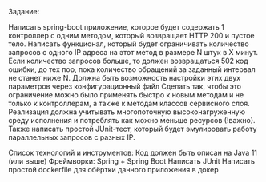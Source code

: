 Задание:

Написать spring-boot приложение, которое будет содержать 1 контроллер с одним методом, который возвращает HTTP 200 и пустое тело.
Написать функционал, который будет ограничивать количество запросов с одного IP адреса на этот метод в размере N штук в X минут. Если количество запросов больше, то должен возвращаться 502 код ошибки, до тех пор, пока количество обращений за заданный интервал не станет ниже N.
Должна быть возможность настройки этих двух параметров через конфигурационный файл
Сделать так, чтобы это ограничение можно было применять быстро к новым методам и не только к контроллерам, а также к методам классов сервисного слоя.
Реализация должна учитывать многопоточную высоконагруженную среду исполнения и потреблять как можно меньше ресурсов (!важно).
Также написать простой JUnit-тест, который будет эмулировать работу параллельных запросов с разных IP.


Список технологий и инструментов:
Код должен быть описан на Java 11 (или выше)
Фреймворки: Spring + Spring Boot
Написать JUnit
Написать простой dockerfile для обёртки данного приложения в докер